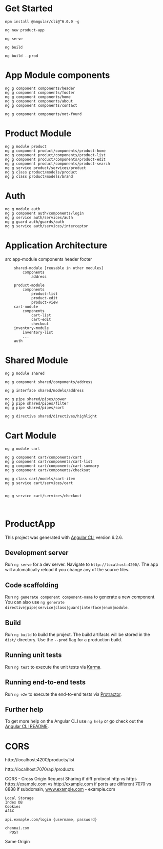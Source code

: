 # Get Started

```
npm install @angular/cli@^6.0.0 -g 

ng new product-app

ng serve

ng build

ng build --prod
```

# App Module components

```
ng g component components/header
ng g component components/footer
ng g component components/home
ng g component components/about
ng g component components/contact

ng g component components/not-found
```

# Product Module

```
ng g module product
ng g component product/components/product-home
ng g component product/components/product-list
ng g component product/components/product-edit
ng g component product/components/product-search
ng g service product/services/product
ng g class product/models/product
ng g class product/models/brand
```

# Auth

```
ng g module auth
ng g component auth/components/login
ng g service auth/services/auth
ng g guard auth/guards/auth
ng g service auth/services/interceptor
```


# Application Architecture

src
    app-module
        components
            header
            footer

        shared-module [reusable in other modules]
            components
                address
                
        product-module
            components
                product-list
                product-edit
                product-view
        cart-module
            components
                cart-list
                cart-edit
                checkout
        inventory-module        
            inventory-list
            ...
        auth


# Shared Module

```
ng g module shared

ng g component shared/components/address

ng g interface shared/models/address

ng g pipe shared/pipes/power
ng g pipe shared/pipes/filter
ng g pipe shared/pipes/sort

ng g directive shared/directives/highlight

```

# Cart Module

```
ng g module cart

ng g component cart/components/cart
ng g component cart/components/cart-list
ng g component cart/components/cart-summary
ng g component cart/components/checkout

ng g class cart/models/cart-item
ng g service cart/services/cart


ng g service cart/services/checkout



```

# ProductApp

This project was generated with [Angular CLI](https://github.com/angular/angular-cli) version 6.2.6.

## Development server

Run `ng serve` for a dev server. Navigate to `http://localhost:4200/`. The app will automatically reload if you change any of the source files.

## Code scaffolding

Run `ng generate component component-name` to generate a new component. You can also use `ng generate directive|pipe|service|class|guard|interface|enum|module`.

## Build

Run `ng build` to build the project. The build artifacts will be stored in the `dist/` directory. Use the `--prod` flag for a production build.

## Running unit tests

Run `ng test` to execute the unit tests via [Karma](https://karma-runner.github.io).

## Running end-to-end tests

Run `ng e2e` to execute the end-to-end tests via [Protractor](http://www.protractortest.org/).

## Further help

To get more help on the Angular CLI use `ng help` or go check out the [Angular CLI README](https://github.com/angular/angular-cli/blob/master/README.md).


# CORS

http://localhost:4200/products/list

http://localhost:7070/api/products

CORS  - Cross Origin Request Sharing
    if diff protocol http vs https https://example.com vs http://example.com
    if ports are different 7070 vs 8888
    if subdomain,   www.example.com         - example.com


    Local Storage
    Index DB
    Cookies
    AJAX

    api.exmaple.com/login {username, password}

    chennai.com
      POST


Same Origin
